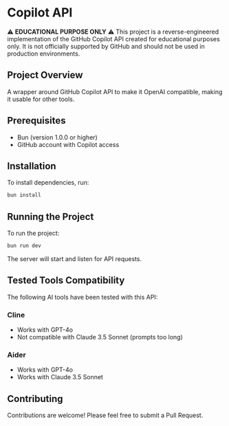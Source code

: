 # Copilot API

⚠️ **EDUCATIONAL PURPOSE ONLY** ⚠️
This project is a reverse-engineered implementation of the GitHub Copilot API created for educational purposes only. It is not officially supported by GitHub and should not be used in production environments.

## Project Overview

A wrapper around GitHub Copilot API to make it OpenAI compatible, making it usable for other tools.

## Prerequisites

- Bun (version 1.0.0 or higher)
- GitHub account with Copilot access

## Installation

To install dependencies, run:

```sh
bun install
```

## Running the Project

To run the project:

```sh
bun run dev
```

The server will start and listen for API requests.

## Tested Tools Compatibility

The following AI tools have been tested with this API:

### Cline
- Works with GPT-4o
- Not compatible with Claude 3.5 Sonnet (prompts too long)

### Aider
- Works with GPT-4o
- Works with Claude 3.5 Sonnet

## Contributing

Contributions are welcome! Please feel free to submit a Pull Request.

